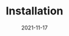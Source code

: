 ---
layout: page
title:  "Installation"
published: true
draft: true
date:               2021-11-17
last_modified_at:  
order: 20
---